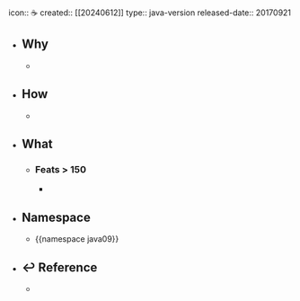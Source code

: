 icon:: ☕
created:: [[20240612]]
type:: java-version
released-date:: 20170921

- ## Why
  -
- ## How
  -
- ## What
  - ### Feats > 150
    -
- ## Namespace
  - {{namespace java09}}
- ## ↩ Reference
  -